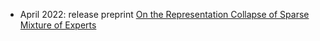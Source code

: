 
- April 2022: release preprint [On the Representation Collapse of Sparse Mixture of Experts](https://arxiv.org/abs/2204.09179)
